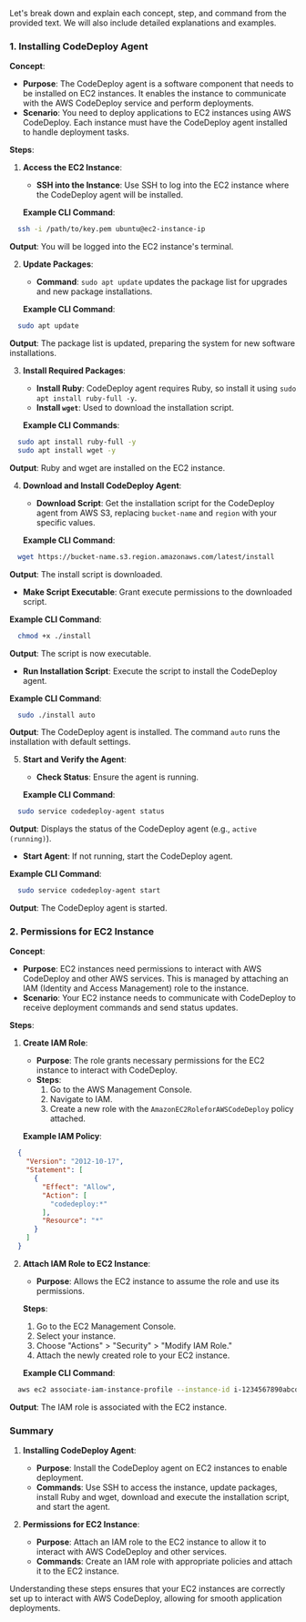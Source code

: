 Let's break down and explain each concept, step, and command from the provided text. We will also include detailed explanations and examples.

### 1. **Installing CodeDeploy Agent**

**Concept**:
- **Purpose**: The CodeDeploy agent is a software component that needs to be installed on EC2 instances. It enables the instance to communicate with the AWS CodeDeploy service and perform deployments.
- **Scenario**: You need to deploy applications to EC2 instances using AWS CodeDeploy. Each instance must have the CodeDeploy agent installed to handle deployment tasks.

**Steps**:
1. **Access the EC2 Instance**:
   - **SSH into the Instance**: Use SSH to log into the EC2 instance where the CodeDeploy agent will be installed.

   **Example CLI Command**:
 ```bash
   ssh -i /path/to/key.pem ubuntu@ec2-instance-ip
 ```
   **Output**: You will be logged into the EC2 instance's terminal.

2. **Update Packages**:
   - **Command**: `sudo apt update` updates the package list for upgrades and new package installations.

   **Example CLI Command**:
 ```bash
   sudo apt update
 ```
   **Output**: The package list is updated, preparing the system for new software installations.

3. **Install Required Packages**:
   - **Install Ruby**: CodeDeploy agent requires Ruby, so install it using `sudo apt install ruby-full -y`.
   - **Install `wget`**: Used to download the installation script.

   **Example CLI Commands**:
 ```bash
   sudo apt install ruby-full -y
   sudo apt install wget -y
 ```
   **Output**: Ruby and wget are installed on the EC2 instance.

4. **Download and Install CodeDeploy Agent**:
   - **Download Script**: Get the installation script for the CodeDeploy agent from AWS S3, replacing `bucket-name` and `region` with your specific values.

   **Example CLI Command**:
 ```bash
   wget https://bucket-name.s3.region.amazonaws.com/latest/install
 ```
   **Output**: The install script is downloaded.

   - **Make Script Executable**: Grant execute permissions to the downloaded script.

   **Example CLI Command**:
 ```bash
   chmod +x ./install
 ```
   **Output**: The script is now executable.

   - **Run Installation Script**: Execute the script to install the CodeDeploy agent.

   **Example CLI Command**:
 ```bash
   sudo ./install auto
 ```
   **Output**: The CodeDeploy agent is installed. The command `auto` runs the installation with default settings.

5. **Start and Verify the Agent**:
   - **Check Status**: Ensure the agent is running.

   **Example CLI Command**:
 ```bash
   sudo service codedeploy-agent status
 ```
   **Output**: Displays the status of the CodeDeploy agent (e.g., `active (running)`).

   - **Start Agent**: If not running, start the CodeDeploy agent.

   **Example CLI Command**:
 ```bash
   sudo service codedeploy-agent start
 ```
   **Output**: The CodeDeploy agent is started.

### 2. **Permissions for EC2 Instance**

**Concept**:
- **Purpose**: EC2 instances need permissions to interact with AWS CodeDeploy and other AWS services. This is managed by attaching an IAM (Identity and Access Management) role to the instance.
- **Scenario**: Your EC2 instance needs to communicate with CodeDeploy to receive deployment commands and send status updates.

**Steps**:
1. **Create IAM Role**:
   - **Purpose**: The role grants necessary permissions for the EC2 instance to interact with CodeDeploy.
   - **Steps**:
     1. Go to the AWS Management Console.
     2. Navigate to IAM.
     3. Create a new role with the `AmazonEC2RoleforAWSCodeDeploy` policy attached.

   **Example IAM Policy**:
 ```json
   {
     "Version": "2012-10-17",
     "Statement": [
       {
         "Effect": "Allow",
         "Action": [
           "codedeploy:*"
         ],
         "Resource": "*"
       }
     ]
   }
 ```

2. **Attach IAM Role to EC2 Instance**:
   - **Purpose**: Allows the EC2 instance to assume the role and use its permissions.

   **Steps**:
   1. Go to the EC2 Management Console.
   2. Select your instance.
   3. Choose "Actions" > "Security" > "Modify IAM Role."
   4. Attach the newly created role to your EC2 instance.

   **Example CLI Command**:
 ```bash
   aws ec2 associate-iam-instance-profile --instance-id i-1234567890abcdef0 --iam-instance-profile Name=CodeDeployRole
 ```
   **Output**: The IAM role is associated with the EC2 instance.

### Summary

1. **Installing CodeDeploy Agent**:
   - **Purpose**: Install the CodeDeploy agent on EC2 instances to enable deployment.
   - **Commands**: Use SSH to access the instance, update packages, install Ruby and wget, download and execute the installation script, and start the agent.

2. **Permissions for EC2 Instance**:
   - **Purpose**: Attach an IAM role to the EC2 instance to allow it to interact with AWS CodeDeploy and other services.
   - **Commands**: Create an IAM role with appropriate policies and attach it to the EC2 instance.

Understanding these steps ensures that your EC2 instances are correctly set up to interact with AWS CodeDeploy, allowing for smooth application deployments.
